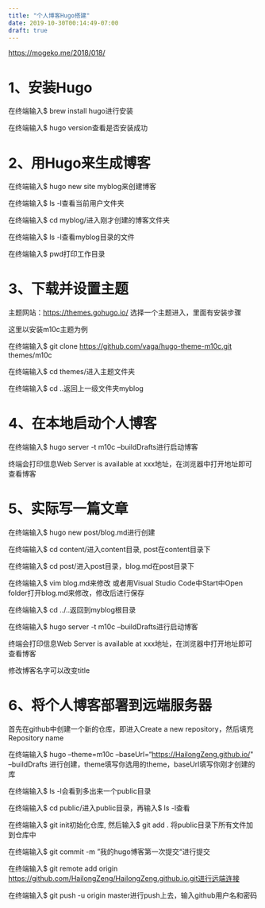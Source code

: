 ```yaml
---
title: "个人博客Hugo搭建"
date: 2019-10-30T00:14:49-07:00
draft: true
---
```



https://mogeko.me/2018/018/

# 1、安装Hugo

在终端输入$ brew install hugo进行安装

在终端输入$ hugo version查看是否安装成功

# 2、用Hugo来生成博客

在终端输入$ hugo new site myblog来创建博客

在终端输入$ ls -l查看当前用户文件夹

在终端输入$ cd myblog/进入刚才创建的博客文件夹

在终端输入$ ls -l查看myblog目录的文件

在终端输入$ pwd打印工作目录

# 3、下载并设置主题

主题网站：https://themes.gohugo.io/ 选择一个主题进入，里面有安装步骤

这里以安装m10c主题为例

在终端输入$ git clone https://github.com/vaga/hugo-theme-m10c.git themes/m10c

在终端输入$ cd themes/进入主题文件夹

在终端输入$ cd ..返回上一级文件夹myblog

# 4、在本地启动个人博客

在终端输入$ hugo server -t m10c –buildDrafts进行启动博客

终端会打印信息Web Server is available at xxx地址，在浏览器中打开地址即可查看博客

# 5、实际写一篇文章

在终端输入$ hugo new post/blog.md进行创建

在终端输入$ cd content/进入content目录, post在content目录下

在终端输入$ cd post/进入post目录，blog.md在post目录下

在终端输入$ vim blog.md来修改 或者用Visual Studio Code中Start中Open folder打开blog.md来修改，修改后进行保存

在终端输入$ cd ../..返回到myblog根目录

在终端输入$ hugo server -t m10c –buildDrafts进行启动博客

终端会打印信息Web Server is available at xxx地址，在浏览器中打开地址即可查看博客

修改博客名字可以改变title

# 6、将个人博客部署到远端服务器

首先在github中创建一个新的仓库，即进入Create a new repository，然后填充Repository name

在终端输入$ hugo –theme=m10c –baseUrl=“https://HailongZeng.github.io/" –buildDrafts 进行创建，theme填写你选用的theme，baseUrl填写你刚才创建的库

在终端输入$ ls -l会看到多出来一个public目录

在终端输入$ cd public/进入public目录，再输入$ ls -l查看

在终端输入$ git init初始化仓库, 然后输入$ git add . 将public目录下所有文件加到仓库中

在终端输入$ git commit -m ”我的hugo博客第一次提交“进行提交

在终端输入$ git remote add origin https://github.com/HailongZeng/HailongZeng.github.io.git进行远端连接

在终端输入$ git push -u origin master进行push上去，输入github用户名和密码

